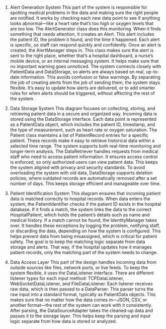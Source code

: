 1. Alert Generation System
This part of the system is responsible for spotting medical problems in the data and making sure the right people are notified. It works by checking each new data point to see if anything looks abnormal—like a heart rate that’s too high or oxygen levels that are too low.
The AlertGenerator class does this monitoring. When it finds something that needs attention, it creates an Alert. This alert includes the patient ID, the problem it found, and the time it happened. Each alert is specific, so staff can respond quickly and confidently.
Once an alert is created, the AlertManager steps in. This class makes sure the alert is sent to the right place, whether that’s a hospital dashboard, a nurse’s mobile device, or an internal messaging system. It helps make sure that no important warning goes unnoticed.
The system connects closely with PatientData and DataStorage, so alerts are always based on real, up-to-date information. This avoids confusion or false warnings. By separating the job of creating alerts from the job of sending them, the system stays flexible. It’s easy to update how alerts are delivered, or to add smarter rules for when alerts should be triggered, without affecting the rest of the system.

2. Data Storage System
This diagram focuses on collecting, storing, and retrieving patient data in a secure and organized way. Incoming data is stored using the DataStorage interface. Each data point is represented as a PatientData object, which includes the patient ID, timestamp, and the type of measurement, such as heart rate or oxygen saturation.
The Patient class maintains a list of PatientRecord entries for a specific patient. These records make it easy to retrieve historical data within a selected time range. The system supports both real-time monitoring and longer-term analysis.
The DataRetriever handles requests from medical staff who need to access patient information. It ensures access control is enforced, so only authorized users can view patient data. This keeps the system aligned with privacy and security standards.
To avoid overloading the system with old data, DataStorage supports deletion policies, where outdated records are automatically removed after a set number of days. This keeps storage efficient and manageable over time.

3. Patient Identification System
This diagram ensures that incoming patient data is matched correctly to hospital records. When data enters the system, the PatientIdentifier checks if the patient ID exists in the hospital database. If it finds a match, the system links the data to the correct HospitalPatient, which holds the patient’s details such as name and medical history.
If a match cannot be found, the IdentityManager takes over. It handles these exceptions by logging the problem, notifying staff, or discarding the data, depending on how the system is configured. This helps prevent data from being misassigned, which is critical for patient safety.
The goal is to keep the matching logic separate from data storage and alerts. That way, if the hospital updates how it manages patient records, only the matching part of the system needs to change.

4. Data Access Layer
This part of the design handles incoming data from outside sources like files, network ports, or live feeds. To keep the system flexible, it uses the DataListener interface. There are different listener types for each input method: TCPDataListener, WebSocketDataListener, and FileDataListener.
Each listener receives raw data, which is then passed to a DataParser. This parser turns the raw input into a standard format, typically as PatientData objects. This makes sure that no matter how the data comes in—JSON, CSV, or another format—the rest of the system can work with it consistently.
After parsing, the DataSourceAdapter takes the cleaned-up data and passes it to the storage layer. This helps keep the parsing and input logic separate from how data is stored or analyzed.
